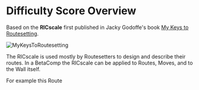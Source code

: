# Difficulty Score Overview

Based on the **RICscale** first published in Jacky Godoffe's book [My Keys to Routesetting](http://jackygodoffe.com/book.html).

![MyKeysToRoutesetting](/MyKeysToRoutesetting.png)

The RICscale is used mostly by Routesetters to design and describe their routes. In a BetaComp the RICscale can be applied to Routes, Moves, and to the Wall itself. 

For example this Route

